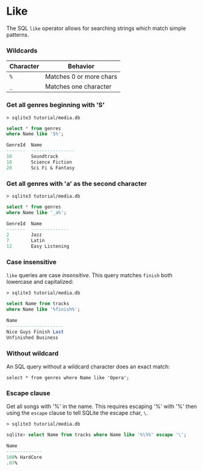 # Like

The SQL `like` operator allows for searching strings which match simple patterns.

### Wildcards
| Character | Behavior                |
|-----------|-------------------------|
| `%`       | Matches 0 or more chars |
| `_`       | Matches one character   |

### Get all genres beginning with 'S'
`> sqlite3 tutorial/media.db`
```sql
select * from genres
where Name like 'S%';

GenreId  Name
-------  ----------------
10       Soundtrack
18       Science Fiction
20       Sci Fi & Fantasy
```

### Get all genres with 'a' as the second character
`> sqlite3 tutorial/media.db`
```sql
select * from genres
where Name like '_a%';

GenreId  Name
-------  --------------
2        Jazz
7        Latin
12       Easy Listening
```

### Case insensitive
`like` queries are case *insensitive*. This query matches `finish` both lowercase and capitalized:

`> sqlite3 tutorial/media.db`
```sql
select Name from tracks
where Name like '%finish%';

Name
---------------------
Nice Guys Finish Last
Unfinished Business
```

### Without wildcard
An SQL query without a wildcard character does an exact match:

`select * from genres where Name like 'Opera';`

### Escape clause
Get all songs with '%' in the name. This requires escaping '%' with '\%' then using the `escape` clause to tell SQLite the escape char, `\`.

`> sqlite3 tutorial/media.db`
```sql
sqlite> select Name from tracks where Name like '%\%%' escape '\';

Name
-------------
100% HardCore
.07%
```
